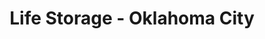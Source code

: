 ---
title: "Life Storage - Oklahoma City"
url: /oklahoma-city/life-storage-oklahoma-city/
shop: Mieten
---